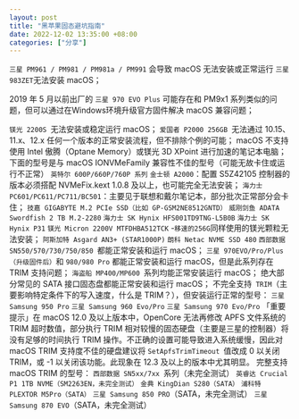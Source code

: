 ```yaml
---
layout: post
title: "黑苹果固态避坑指南"
date: 2022-12-02 13:35:00 +08:00
categories: ["分享"]
---
```


```三星 PM961 / PM981 / PM981a / PM991``` 会导致 macOS 无法安装或正常运行
```三星 983ZET```无法安装 macOS；

2019 年 5 月以前出厂的 ```三星 970 EVO Plus```  可能存在和 PM9x1 系列类似的问题，但可以通过在Windows环境升级官方固件解决 macOS 兼容问题；

```镁光 2200S ```无法安装或稳定运行 macOS；
```爱国者 P2000 256GB ```无法通过 10.15、11.x、12.x 任何一个版本的正常安装流程，但不排除个例的可能；
macOS 不支持使用 Intel 傲腾（Optane Memory）或镁光 3D XPoint 进行加速的笔记本电脑；
下面的型号是与 macOS IONVMeFamily 兼容性不佳的型号（可能无故卡住或运行不正常）
```英特尔 600P/660P/760P 系列```
```金士顿 A2000```：配置 S5Z42105 控制器的版本必须搭配 NVMeFix.kext 1.0.8 及以上，也可能完全无法安装；
```海力士 PC601/PC611/PC711/BC501```：主要见于联想和戴尔笔记本，部分批次正常部分会卡住；
```技嘉 GIGABYTE M.2 PCIe SSD（比如 GP-GSM2NE8512GNTD）```
```威刚剑鱼 ADATA Swordfish 2 TB M.2-2280```
```海力士 SK Hynix HFS001TD9TNG-L5B0B```
```海力士 SK Hynix P31```
```镁光 Micron 2200V MTFDHBA512TCK``` -```移速的256G```同样使用的镁光颗粒无法安装；
```阿斯加特 Asgard AN3+ (STAR1000P)```
```朗科 Netac NVME SSD 480```
```西部数据 SN550/570/730/750/850 ```都能正常安装和运行 macOS；
```三星 970EVO/Pro/Plus（升级固件后）```和 ```980/980 Pro``` 都能正常安装和运行 macOS，但是此系列存在 TRIM 支持问题；
```海盗船 MP400/MP600 ```系列均能正常安装运行 macOS；
绝大部分常见的 SATA 接口固态盘都能正常安装和运行 macOS；
不完全支持``` TRIM```（主要影响特定条件下的写入速度，什么是 TRIM？），但安装运行正常的型号：
```三星 Samsung 950 Pro```
```三星 Samsung 960 Evo/Pro```
```三星 Samsung 970 Evo/Pro```
「重要提示」在 macOS 12.0 及以上版本中，OpenCore 无法再修改 APFS 文件系统的 TRIM 超时数值，部分执行 TRIM 相对较慢的固态硬盘（主要是三星的控制器）将没有足够的时间执行 TRIM 操作。不正确的设置可能导致进入系统缓慢，因此对 macOS TRIM 支持度不佳的硬盘建议将 ```SetApfsTrimTimeout ```值改成 0 以关闭 TRIM，或 -1 以关闭该功能。此现象在 12.3 及以上的版本中尤其明显。
完整支持 macOS TRIM 的型号：
```西部数据 SN5xx/7xx ```系列（未完全测试）
```英睿达 Crucial P1 1TB NVME（SM2263EN，未完全测试）```
```金典 KingDian S280（SATA）```
```浦科特 PLEXTOR M5Pro（SATA）```
```三星 Samsung 850 PRO```（SATA，未完全测试）
```三星 Samsung 870 EVO```（SATA，未完全测试）

